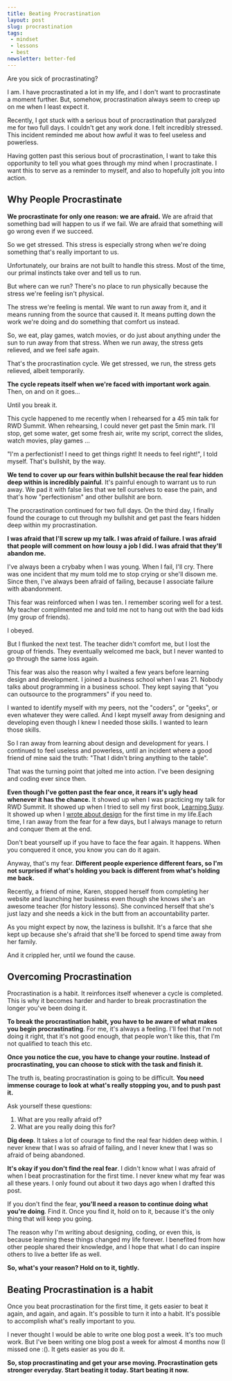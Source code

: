 ```yaml
---
title: Beating Procrastination
layout: post
slug: procrastination
tags:
 - mindset
 - lessons
 - best
newsletter: better-fed
---
```


Are you sick of procrastinating?

I am. I have procrastinated a lot in my life, and I don't want to procrastinate a moment further. But, somehow, procrastination always seem to creep up on me when I least expect it.

Recently, I got stuck with a serious bout of procrastination that paralyzed me for two full days. I couldn't get any work done. I felt incredibly stressed. This incident reminded me about how awful it was to feel useless and powerless.

Having gotten past this serious bout of procrastination, I want to take this opportunity to tell you what goes through my mind when I procrastinate. I want this to serve as a reminder to myself, and also to hopefully jolt you into action.

<!--more-->

## Why People Procrastinate

**We procrastinate for only one reason: we are afraid.** We are afraid that something bad will happen to us if we fail. We are afraid that something will go wrong even if we succeed.

So we get stressed. This stress is especially strong when we're doing something that's really important to us.

Unfortunately, our brains are not built to handle this stress. Most of the time, our primal instincts take over and tell us to run.

But where can we run? There's no place to run physically because the stress we're feeling isn't physical.

The stress we're feeling is mental. We want to run away from it, and it means running from the source that caused it. It means putting down the work we're doing and do something that comfort us instead.

So, we eat, play games, watch movies, or do just about anything under the sun to run away from that stress. When we run away, the stress gets relieved, and we feel safe again.

That's the procrastination cycle. We get stressed, we run, the stress gets relieved, albeit temporarily.

**The cycle repeats itself when we're faced with important work again**. Then, on and on it goes...

Until you break it.

This cycle happened to me recently when I rehearsed for a 45 min talk for RWD Summit. When rehearsing, I could never get past the 5min mark. I'll stop, get some water, get some fresh air, write my script, correct the slides, watch movies, play games ...

"I'm a perfectionist! I need to get things right! It needs to feel right!", I told myself. That's bullshit, by the way.

**We tend to cover up our fears within bullshit because the real fear hidden deep within is incredibly painful**. It's painful enough to warrant us to run away. We pad it with false lies that we tell ourselves to ease the pain, and that's how "perfectionism" and other bullshit are born.

The procrastination continued for two full days. On the third day, I finally found the courage to cut through my bullshit and get past the fears hidden deep within my procrastination.

**I was afraid that I'll screw up my talk. I was afraid of failure. I was afraid that people will comment on how lousy a job I did. I was afraid that they'll abandon me.**

I've always been a crybaby when I was young. When I fail, I'll cry. There was one incident that my mum told me to stop crying or she'll disown me. Since then, I've always been afraid of failing, because I associate failure with abandonment.

This fear was reinforced when I was ten. I remember scoring well for a test. My teacher complimented me and told me not to hang out with the bad kids (my group of friends).

I obeyed.

But I flunked the next test. The teacher didn't comfort me, but I lost the group of friends. They eventually welcomed me back, but I never wanted to go through the same loss again.

This fear was also the reason why I waited a few years before learning design and development. I joined a business school when I was 21. Nobody talks about programming in a business school. They kept saying that "you can outsource to the programmers" if you need to.

I wanted to identify myself with my peers, not the "coders", or "geeks", or even whatever they were called. And I kept myself away from designing and developing even though I knew I needed those skills. I wanted to learn those skills.

So I ran away from learning about design and development for years. I continued to feel useless and powerless, until an incident where a good friend of mine said the truth: "That I didn't bring anything to the table".

That was the turning point that jolted me into action. I've been designing and coding ever since then.

**Even though I've gotten past the fear once, it rears it's ugly head whenever it has the chance.** It showed up when I was practicing my talk for RWD Summit. It showed up when I tried to sell my first book, [Learning Susy](http://learnsusy.zellwk.com). It showed up when I [wrote about design](http://zellwk.com/blog/why-vertical-rhythms/) for the first time in my life.Each time, I ran away from the fear for a few days, but I always manage to return and conquer them at the end.

Don't beat yourself up if you have to face the fear again. It happens. When you conquered it once, you know you can do it again.

Anyway, that's my fear. **Different people experience different fears, so I'm not surprised if what's holding you back is different from what's holding me back.**

Recently, a friend of mine, Karen, stopped herself from completing her website and launching her business even though she knows she's an awesome teacher (for history lessons). She convinced herself that she's just lazy and she needs a kick in the butt from an accountability parter.

As you might expect by now, the laziness is bullshit. It's a farce that she kept up because she's afraid that she'll be forced to spend time away from her family.

And it crippled her, until we found the cause.

## Overcoming Procrastination

Procrastination is a habit. It reinforces itself whenever a cycle is completed. This is why it becomes harder and harder to break procrastination the longer you've been doing it.

**To break the procrastination habit, you have to be aware of what makes you begin procrastinating**. For me, it's always a feeling. I'll feel that I'm not doing it right, that it's not good enough, that people won't like this, that I'm not qualified to teach this etc.

**Once you notice the cue, you have to change your routine. Instead of procrastinating, you can choose to stick with the task and finish it.**

The truth is, beating procrastination is going to be difficult. **You need immense courage to look at what's really stopping you, and to push past it.**

Ask yourself these questions:

1. What are you really afraid of?
2. What are you really doing this for?

**Dig deep**. It takes a lot of courage to find the real fear hidden deep within. I never knew that I was so afraid of failing, and I never knew that I was so afraid of being abandoned.

**It's okay if you don't find the real fear**. I didn't know what I was afraid of when I beat procrastination for the first time. I never knew what my fear was all these years. I only found out about it two days ago when I drafted this post.

If you don't find the fear, **you'll need a reason to continue doing what you're doing**. Find it. Once you find it, hold on to it, because it's the only thing that will keep you going.

The reason why I'm writing about designing, coding, or even this, is because learning these things changed my life forever. I benefited from how other people shared their knowledge, and I hope that what I do can inspire others to live a better life as well.

**So, what's your reason? Hold on to it, tightly.**

## Beating Procrastination is a habit

Once you beat procrastination for the first time, it gets easier to beat it again, and again, and again. It's possible to turn it into a habit. It's possible to accomplish what's really important to you.

I never thought I would be able to write one blog post a week. It's too much work. But I've been writing one blog post a week for almost 4 months now (I missed one :(). It gets easier as you do it.

**So, stop procrastinating and get your arse moving. Procrastination gets stronger everyday. Start beating it today. Start beating it now.**
